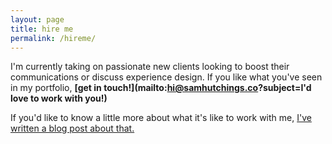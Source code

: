 ```yaml
---
layout: page
title: hire me
permalink: /hireme/
---
```


I'm currently taking on passionate new clients looking to boost their communications or discuss experience design. If you like what you've seen in my portfolio, <strong>[get in touch!](mailto:hi@samhutchings.co?subject=I'd love to work with you!)</strong>

If you'd like to know a little more about what it's like to work with me, [I've written a blog post about that.](http://smutchings.github.io/thought/2016/01/13/lets-be-honest-about-this/)